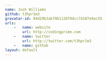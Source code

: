 ```yaml
---
name: Josh Williams
github: t3hpr1m3
gravatar-id: 94d29b3ab79b112079dcc74107e9ac55
urls:
    -   name: website
        url: http://codingprime.com
    -   name: twitter
        url: http://twitter.com/t3hpr1m3
    -   name: github
layout: default
---
```

